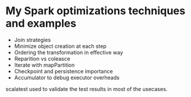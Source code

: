 
# My Spark optimizations techniques and examples

* Join strategies
* Minimize object creation at each step
* Ordering the transformation in effective way
* Reparition vs coleasce 
* Iterate with mapPartition
* Checkpoint and persistence importance
* Accumulator to debug executor overheads

scalatest used to validate the test results in most of the usecases. 
